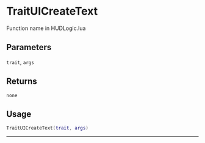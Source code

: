 # TraitUICreateText
Function name in HUDLogic.lua
## Parameters
`trait`, `args`
## Returns
`none`
## Usage
```lua
TraitUICreateText(trait, args)
```
---
